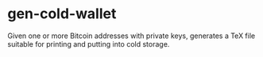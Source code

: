 gen-cold-wallet
===============

Given one or more Bitcoin addresses with private keys, generates a TeX file suitable for printing and putting into cold storage.
